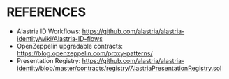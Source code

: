 # REFERENCES
* Alastria ID Workflows: https://github.com/alastria/alastria-identity/wiki/Alastria-ID-flows
* OpenZeppelin upgradable contracts: https://blog.openzeppelin.com/proxy-patterns/
* Presentation Registry: https://github.com/alastria/alastria-identity/blob/master/contracts/registry/AlastriaPresentationRegistry.sol

